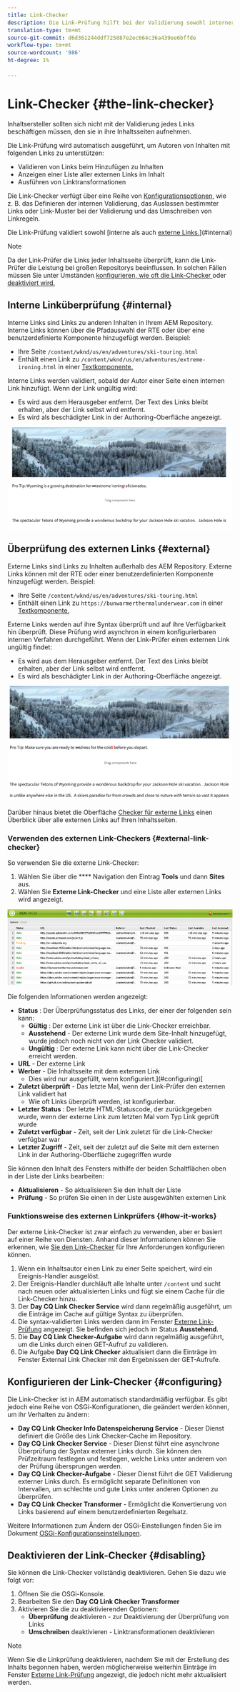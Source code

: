 ```yaml
---
title: Link-Checker
description: Die Link-Prüfung hilft bei der Validierung sowohl interner als auch externer Links und ermöglicht das Umschreiben von Links.
translation-type: tm+mt
source-git-commit: d6d361244ddf725087e2ec664c36a439ee6bffde
workflow-type: tm+mt
source-wordcount: '986'
ht-degree: 1%

---
```



# Link-Checker {#the-link-checker}

Inhaltsersteller sollten sich nicht mit der Validierung jedes Links beschäftigen müssen, den sie in ihre Inhaltsseiten aufnehmen.

Die Link-Prüfung wird automatisch ausgeführt, um Autoren von Inhalten mit folgenden Links zu unterstützen:

* Validieren von Links beim Hinzufügen zu Inhalten
* Anzeigen einer Liste aller externen Links im Inhalt
* Ausführen von Linktransformationen

Die Link-Checker verfügt über eine Reihe von [Konfigurationsoptionen](#configuring), wie z. B. das Definieren der internen Validierung, das Auslassen bestimmter Links oder Link-Muster bei der Validierung und das Umschreiben von Linkregeln.

Die Link-Prüfung validiert sowohl [interne als auch [externe Links.](#external)](#internal)

>[!NOTE]
>
>Da der Link-Prüfer die Links jeder Inhaltsseite überprüft, kann die Link-Prüfer die Leistung bei großen Repositorys beeinflussen. In solchen Fällen müssen Sie unter Umständen [konfigurieren, wie oft die Link-Checker ](#configuring) oder [deaktiviert wird.](#disabling)

## Interne Linküberprüfung {#internal}

Interne Links sind Links zu anderen Inhalten in Ihrem AEM Repository. Interne Links können über die Pfadauswahl der RTE oder über eine benutzerdefinierte Komponente hinzugefügt werden. Beispiel:

* Ihre Seite `/content/wknd/us/en/adventures/ski-touring.html`
* Enthält einen Link zu `/content/wknd/us/en/adventures/extreme-ironing.html` in einer [Textkomponente.](https://experienceleague.adobe.com/docs/experience-manager-core-components/using/components/text.html)

Interne Links werden validiert, sobald der Autor einer Seite einen internen Link hinzufügt. Wenn der Link ungültig wird:

* Es wird aus dem Herausgeber entfernt. Der Text des Links bleibt erhalten, aber der Link selbst wird entfernt.
* Es wird als beschädigter Link in der Authoring-Oberfläche angezeigt.

![Interner Link beim Authoring einer Seite beschädigt](assets/link-checker-invalid-link-internal.png)

## Überprüfung des externen Links {#external}

Externe Links sind Links zu Inhalten außerhalb des AEM Repository. Externe Links können mit der RTE oder einer benutzerdefinierten Komponente hinzugefügt werden. Beispiel:

* Ihre Seite `/content/wknd/us/en/adventures/ski-touring.html`
* Enthält einen Link zu `https://bunwarmerthermalunderwear.com` in einer [Textkomponente.](https://experienceleague.adobe.com/docs/experience-manager-core-components/using/components/text.html)

Externe Links werden auf ihre Syntax überprüft und auf ihre Verfügbarkeit hin überprüft. Diese Prüfung wird asynchron in einem konfigurierbaren internen Verfahren durchgeführt. Wenn der Link-Prüfer einen externen Link ungültig findet:

* Es wird aus dem Herausgeber entfernt. Der Text des Links bleibt erhalten, aber der Link selbst wird entfernt.
* Es wird als beschädigter Link in der Authoring-Oberfläche angezeigt.

![Interner Link beim Authoring einer Seite beschädigt](assets/link-checker-invalid-link-external.png)

Darüber hinaus bietet die Oberfläche [Checker für externe Links](#external-link-checker) einen Überblick über alle externen Links auf Ihren Inhaltsseiten.

### Verwenden des externen Link-Checkers {#external-link-checker}

So verwenden Sie die externe Link-Checker:

1. Wählen Sie über die **** Navigation den Eintrag **Tools** und dann **Sites** aus.
1. Wählen Sie **Externe Link-Checker** und eine Liste aller externen Links wird angezeigt.

![Fenster zur Überprüfung externer Links](assets/external-link-checker.png)

Die folgenden Informationen werden angezeigt:

* **Status** : Der Überprüfungsstatus des Links, der einer der folgenden sein kann:
   * **Gültig** : Der externe Link ist über die Link-Checker erreichbar.
   * **Ausstehend**  - Der externe Link wurde dem Site-Inhalt hinzugefügt, wurde jedoch noch nicht von der Link Checker validiert.
   * **Ungültig** : Der externe Link kann nicht über die Link-Checker erreicht werden.
* **URL**  - Der externe Link
* **Werber**  - Die Inhaltsseite mit dem externen Link
   * Dies wird nur ausgefüllt, wenn konfiguriert.](#configuring)[
* **Zuletzt überprüft**  - Das letzte Mal, wenn der Link-Prüfer den externen Link validiert hat
   * Wie oft Links überprüft werden, ist konfigurierbar.[](#configuring)
* **Letzter Status** : Der letzte HTML-Statuscode, der zurückgegeben wurde, wenn der externe Link zum letzten Mal vom Typ Link geprüft wurde
* **Zuletzt verfügbar**  - Zeit, seit der Link zuletzt für die Link-Checker verfügbar war
* **Letzter Zugriff**  - Zeit, seit der zuletzt auf die Seite mit dem externen Link in der Authoring-Oberfläche zugegriffen wurde

Sie können den Inhalt des Fensters mithilfe der beiden Schaltflächen oben in der Liste der Links bearbeiten:

* **Aktualisieren**  - So aktualisieren Sie den Inhalt der Liste
* **Prüfung**  - So prüfen Sie einen in der Liste ausgewählten externen Link

### Funktionsweise des externen Linkprüfers {#how-it-works}

Der externe Link-Checker ist zwar einfach zu verwenden, aber er basiert auf einer Reihe von Diensten. Anhand dieser Informationen können Sie erkennen, wie [Sie den Link-Checker](#configuring) für Ihre Anforderungen konfigurieren können.

1. Wenn ein Inhaltsautor einen Link zu einer Seite speichert, wird ein Ereignis-Handler ausgelöst.
1. Der Ereignis-Handler durchläuft alle Inhalte unter `/content` und sucht nach neuen oder aktualisierten Links und fügt sie einem Cache für die Link-Checker hinzu.
1. Der **Day CQ Link Checker Service** wird dann regelmäßig ausgeführt, um die Einträge im Cache auf gültige Syntax zu überprüfen.
1. Die syntax-validierten Links werden dann im Fenster [Externe Link-Prüfung](#external-link-checker) angezeigt. Sie befinden sich jedoch im Status **Ausstehend**.
1. Die **Day CQ Link Checker-Aufgabe** wird dann regelmäßig ausgeführt, um die Links durch einen GET-Aufruf zu validieren.
1. Die Aufgabe **Day CQ Link Checker** aktualisiert dann die Einträge im Fenster External Link Checker mit den Ergebnissen der GET-Aufrufe.

## Konfigurieren der Link-Checker {#configuring}

Die Link-Checker ist in AEM automatisch standardmäßig verfügbar. Es gibt jedoch eine Reihe von OSGi-Konfigurationen, die geändert werden können, um ihr Verhalten zu ändern:

* **Day CQ Link Checker Info Datenspeicherung Service**  - Dieser Dienst definiert die Größe des Link Checker-Cache im Repository.
* **Day CQ Link Checker Service**  - Dieser Dienst führt eine asynchrone Überprüfung der Syntax externer Links durch. Sie können den Prüfzeitraum festlegen und festlegen, welche Links unter anderem von der Prüfung übersprungen werden.
* **Day CQ Link Checker-Aufgabe**  - Dieser Dienst führt die GET Validierung externer Links durch. Es ermöglicht separate Definitionen von Intervallen, um schlechte und gute Links unter anderen Optionen zu überprüfen.
* **Day CQ Link Checker Transformer**  - Ermöglicht die Konvertierung von Links basierend auf einem benutzerdefinierten Regelsatz.

Weitere Informationen zum Ändern der OSGi-Einstellungen finden Sie im Dokument [OSGi-Konfigurationseinstellungen](/help/sites-deploying/osgi-configuration-settings.md).

## Deaktivieren der Link-Checker {#disabling}

Sie können die Link-Checker vollständig deaktivieren. Gehen Sie dazu wie folgt vor:

1. Öffnen Sie die OSGi-Konsole.
1. Bearbeiten Sie den **Day CQ Link Checker Transformer**
1. Aktivieren Sie die zu deaktivierenden Optionen:
   * **Überprüfung**  deaktivieren - zur Deaktivierung der Überprüfung von Links
   * **Umschreiben**  deaktivieren - Linktransformationen deaktivieren

>[!NOTE]
>
>Wenn Sie die Linkprüfung deaktivieren, nachdem Sie mit der Erstellung des Inhalts begonnen haben, werden möglicherweise weiterhin Einträge im Fenster [Externe Link-Prüfung](#external-link-checker) angezeigt, die jedoch nicht mehr aktualisiert werden.
